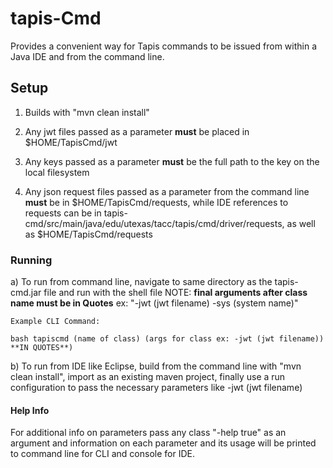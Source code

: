 # tapis-Cmd

Provides a convenient way for Tapis commands to be issued from within a Java IDE and from the command line.

## Setup

1. Builds with "mvn clean install"

2. Any jwt files passed as a parameter **must** be placed in $HOME/TapisCmd/jwt

3. Any keys passed as a parameter **must** be the full path to the key on the local filesystem  

4. Any json request files passed as a parameter from the command line **must** be in $HOME/TapisCmd/requests,
   while IDE references to requests can be in tapis-cmd/src/main/java/edu/utexas/tacc/tapis/cmd/driver/requests,
   as well as $HOME/TapisCmd/requests

### Running

a) To run from command line, navigate to same directory as the tapis-cmd.jar file and run with the shell file 
	NOTE: **final arguments after class name must be in Quotes** 
              ex: "-jwt (jwt filename) -sys (system name)"

	Example CLI Command: 
	
	bash tapiscmd (name of class) (args for class ex: -jwt (jwt filename)) **IN QUOTES**)

b) To run from IDE like Eclipse, build from the command line with "mvn clean install", import as an existing maven project,
     finally use a run configuration to pass the necessary parameters like -jwt (jwt filename)

#### Help Info

For additional info on parameters pass any class "-help true" as an argument and information on 
each parameter and its usage will be printed to command line for CLI and console for IDE.
